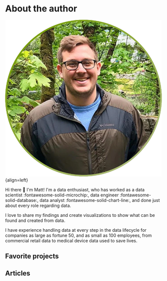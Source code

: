 # About the author

![pfp](https://raw.githubusercontent.com/mrmattkennedy/TH-Medical-Charges/main/extras/pictures/pfp_with_border.png){align=left}

Hi there :wave: I'm Matt! I'm a data enthusiast, who has worked as a data scientist :fontawesome-solid-microchip:, data engineer :fontawesome-solid-database:, data analyst :fontawesome-solid-chart-line:, and done just about every role regarding data. 

I love to share my findings and create visualizations to show what can be found and created from data. 

I have experience handling data at every step in the data lifecycle for companies as large as fortune 50, and as small as 100 employees, from commercial retail data to medical device data used to save lives.

## Favorite projects

## Articles
